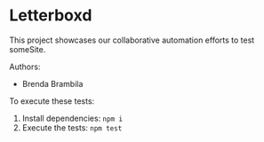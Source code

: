 # Letterboxd

This project showcases our collaborative automation efforts to test
someSite.

Authors: 
- Brenda Brambila


To execute these tests:

1. Install dependencies: `npm i`
1. Execute the tests: `npm test`